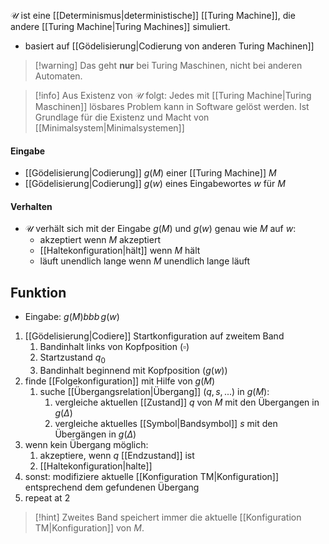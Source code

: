 $\mathcal{U}$ ist eine [[Determinismus|deterministische]] [[Turing Machine]], die andere [[Turing Machine|Turing Machines]] simuliert.
- basiert auf [[Gödelisierung|Codierung von anderen Turing Machinen]]

> [!warning] Das geht **nur** bei Turing Maschinen, nicht bei anderen Automaten.

> [!info] Aus Existenz von $\mathcal{U}$ folgt: Jedes mit [[Turing Machine|Turing Maschinen]] lösbares Problem kann in Software gelöst werden.
> Ist Grundlage für die Existenz und Macht von [[Minimalsystem|Minimalsystemen]]

#### Eingabe
- [[Gödelisierung|Codierung]] $g(M)$ einer [[Turing Machine]] $M$
- [[Gödelisierung|Codierung]] $g(w)$ eines Eingabewortes $w$ für $M$

#### Verhalten
- $\mathcal{U}$ verhält sich mit der Eingabe $g(M)$ und $g(w)$ genau wie $M$ auf $w$:
	- akzeptiert wenn $M$ akzeptiert
	- [[Haltekonfiguration|hält]] wenn $M$ hält
	- läuft unendlich lange wenn $M$ unendlich lange läuft

## Funktion
- Eingabe: $g(M)bbb\,g(w)$
1. [[Gödelisierung|Codiere]] Startkonfiguration auf zweitem Band
	1. Bandinhalt links von Kopfposition ($\square$)
	2. Startzustand $q_{0}$
	3. Bandinhalt beginnend mit Kopfposition ($g(w)$)
2. finde [[Folgekonfiguration]] mit Hilfe von $g(M)$
	1. suche [[Übergangsrelation|Übergang]] $(q, s, ...)$ in $g(M)$:
		1. vergleiche aktuellen [[Zustand]] $q$ von $M$ mit den Übergangen in $g(\Delta)$
		2. vergleiche aktuelles [[Symbol|Bandsymbol]] $s$ mit den Übergängen in $g(\Delta)$
3. wenn kein Übergang möglich:
	1. akzeptiere, wenn $q$ [[Endzustand]] ist
	2. [[Haltekonfiguration|halte]]
4. sonst: modifiziere aktuelle [[Konfiguration TM|Konfiguration]] entsprechend dem gefundenen Übergang
5. repeat at $2$

> [!hint] Zweites Band speichert immer die aktuelle [[Konfiguration TM|Konfiguration]] von $M$.